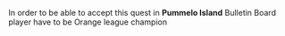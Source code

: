 In order to be able to accept this quest in **Pummelo Island** Bulletin Board player have to be Orange league champion